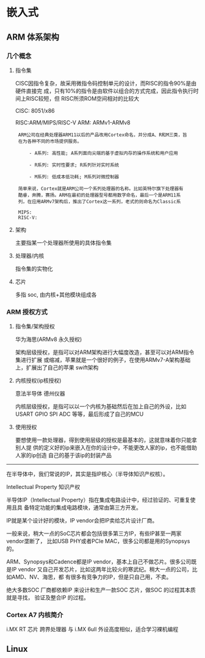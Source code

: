 # 嵌入式


## ARM 体系架构

### 几个概念

1. 指令集

    CISC因指令复杂，故采用微指令码控制单元的设计，而RISC的指令90%是由硬件直接完
    成，只有10%的指令是由软件以组合的方式完成，因此指令执行时间上RISC较短，但
    RISC所须ROM空间相对的比较大

    CISC: 8051/x86

    RISC:ARM/MIPS/RISC-V
        ARM: ARMv1-ARMv8

        ARM公司在经典处理器ARM11以后的产品改用Cortex命名，并分成A、R和M三类，旨
        在为各种不同的市场提供服务。

            - A系列: 高性能; A系列面向尖端的基于虚拟内存的操作系统和用户应用

            - R系列: 实时性要求; R系列针对实时系统

            - M系列: 低成本低功耗; M系列对微控制器

        简单来说，Cortex就是ARM公司一个系列处理器的名称。比如英特尔旗下处理器有
        酷睿，奔腾，赛扬。ARM在最初的处理器型号都用数字命名，最后一个是ARM11系
        列，在应用ARMv7架构后，推出了Cortex这一系列，老式的则命名为Classic系

        MIPS:
        RISC-V:


2. 架构

    主要指某一个处理器所使用的具体指令集


3. 处理器/内核

    指令集的实物化

4. 芯片

    多指 soc, 由内核+其他模块组成各


### ARM 授权方式

1. 指令集/架构授权

    华为海思(ARMv8 永久授权)

    架构层级授权，是指可以对ARM架构进行大幅度改造，甚至可以对ARM指令集进行扩展
    或缩减，苹果就是一个很好的例子，在使用ARMv7-A架构基础上，扩展出了自己的苹果
    swift架构

2. 内核授权(ip核授权)

    意法半导体
    德州仪器

    内核层级授权，是指可以以一个内核为基础然后在加上自己的外设，比如USART GPIO
    SPI ADC 等等，最后形成了自己的MCU

3. 使用授权

    要想使用一款处理器，得到使用层级的授权是最基本的，这就意味着你只能拿别人提
    供的定义好的ip来嵌入在你的设计中，不能更改人家的ip，也不能借助人家的ip创造
    自己的基于该ip的封装产品

---

在半导体中，我们常说的IP，其实是指IP核心（半导体知识产权核）。

Intellectual Property 知识产权

半导体IP（Intellectual Property）指在集成电路设计中，经过验证的、可重复使用且具
备特定功能的集成电路模块，通常由第三方开发。

IP就是某个设计好的模块，IP vendor会把IP卖给芯片设计厂商。

一般来说，稍大一点的SoC芯片都会包括很多第三方IP，有些IP甚至一两家vendor垄断了，
比如USB PHY或者PCIe MAC，很多公司都是用的Synopsys的。

ARM、Synopsys和Cadence都是IP vendor，基本上自己不做芯片。很多公司既是IP vendor
又自己开发芯片，比如这两年比较火的寒武纪。稍大一点的公司，比如AMD、NV、海思，都
有很多有竞争力的IP，但是只自己用，不卖。

绝大多数SOC 厂商都依赖IP 来设计和生产一款SOC 芯片，做SOC 的过程其本质就是寻找，
验证及整合IP 的过程。

### Cortex A7 内核简介

i.MX RT 芯片
    跨界处理器
    与 i.MX 6ull 外设高度相似，适合学习裸机编程


## Linux

